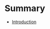<!--
Copyright (c) 2022 Paul Barker
SPDX-License-Identifier: CC-BY-4.0
-->

# Summary

- [Introduction](./introduction.md)
